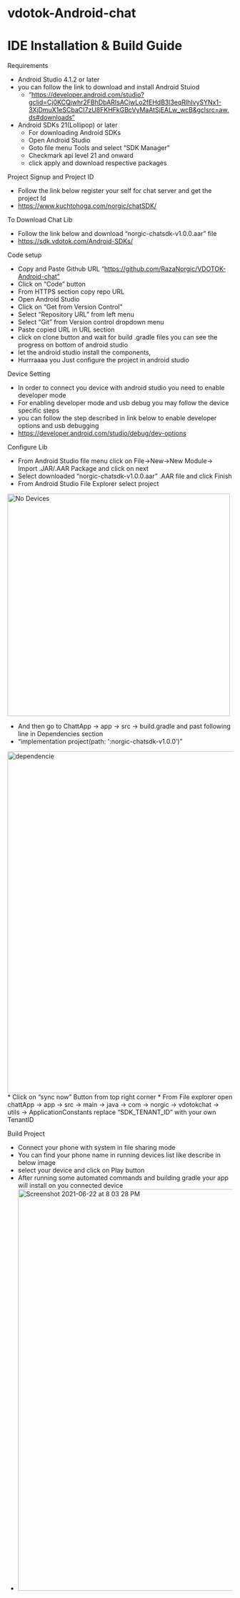 vdotok-Android-chat
===================
IDE Installation & Build Guide
==============================
Requirements
* Android Studio 4.1.2 or later
* you can follow the link to download and install Android Stuiod
    * “https://developer.android.com/studio?gclid=Cj0KCQjwhr2FBhDbARIsACjwLo2fEHdB3l3eqRlhIvySYNx1-3XjDmuX1eSCbaCI7zU8FKHFkGBcVyMaAtSjEALw_wcB&gclsrc=aw.ds#downloads”
* Android SDKs 21(Lollipop) or later
    * For downloading Android SDKs
    * Open Android Studio
    * Goto file menu Tools and select “SDK Manager”
    * Checkmark api level 21 and onward 
    * click apply and download respective packages

Project Signup and Project ID
* Follow the link below register your self for chat server and get the project Id
* https://www.kuchtohoga.com/norgic/chatSDK/

To Download Chat Lib
* Follow the link below and download “norgic-chatsdk-v1.0.0.aar” file
* https://sdk.vdotok.com/Android-SDKs/

Code setup
* Copy and Paste Github URL “https://github.com/RazaNorgic/VDOTOK-Android-chat”
* Click on “Code” button
* From HTTPS section copy repo URL
* Open Android Studio
* Click on “Get from Version Control”
* Select “Repository URL” from left menu
* Select “Git” from Version control dropdown menu
* Paste copied URL in URL section
* click on clone button and wait for build .gradle files you can see the progress on bottom of android studio
* let the android studio install the components, 
* Hurrraaaa you Just configure the project in android studio

Device Setting
* In order to connect you device with android studio you need to enable developer mode
* For enabling developer mode and usb debug you may follow the device specific steps
* you can follow the step described in link below to enable developer options and usb debugging
* https://developer.android.com/studio/debug/dev-options

Configure Lib
* From Android Studio file menu click on File->New->New Module-> Import .JAR/.AAR Package and click on next
* Select downloaded “norgic-chatsdk-v1.0.0.aar” .AAR file and click Finish
* From Android Studio File Explorer  select project

<img width="498" alt="No Devices" src="https://user-images.githubusercontent.com/86282129/123636395-41e08980-d836-11eb-8643-429d6e5510d5.png">

* And then go to ChattApp -> app -> src -> build.gradle and past following line in Dependencies  section
* “implementation project(path: ':norgic-chatsdk-v1.0.0’)”
<img width="765" alt="dependencie" src="https://user-images.githubusercontent.com/86282129/123636324-28d7d880-d836-11eb-8af3-8e06534eca4e.png">
* Click on “sync now” Button from top right corner
* From File explorer open chattApp -> app -> src -> main -> java -> com -> norgic -> vdotokchat -> utils -> ApplicationConstants replace “SDK_TENANT_ID” with your own TenantID 

Build Project 
* Connect your phone with system in file sharing mode
* You can find your phone name in running devices list like describe in below image
* select your device and click on Play button
* After running some automated commands and building gradle your app will install on you connected device
* <img width="899" alt="Screenshot 2021-06-22 at 8 03 28 PM" src="https://user-images.githubusercontent.com/86282129/123636171-f9c16700-d835-11eb-8d22-cafb2b6ae4da.png">

